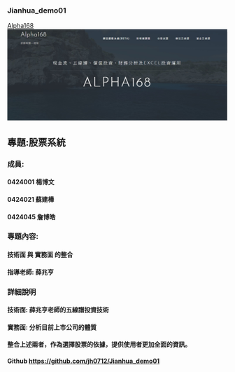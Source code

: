 ### Jianhua_demo01

[Alpha168](http://blog.wessiorfinance.com/)
![ppp](alpha168.jpg)

## 專題:股票系統
### 成員:
#### 0424001 楊博文
#### 0424021 蘇建樺
#### 0424045 詹博皓
### 專題內容:
#### 技術面 與 實務面 的整合
#### 指導老師: 薛兆亨
### 詳細說明
#### 技術面: 薛兆亨老師的五線譜投資技術
#### 實務面: 分析目前上市公司的體質
#### 整合上述兩者，作為選擇股票的依據，提供使用者更加全面的資訊。
#### Github https://github.com/jh0712/Jianhua_demo01
